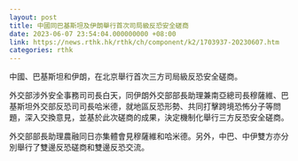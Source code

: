 ```yaml
---
layout: post
title: 中國同巴基斯坦及伊朗舉行首次司局級反恐安全磋商
date: 2023-06-07 23:54:04.000000000 +08:00
link: https://news.rthk.hk/rthk/ch/component/k2/1703937-20230607.htm
categories: rthk
---
```


中國、巴基斯坦和伊朗，在北京舉行首次三方司局級反恐安全磋商。

外交部涉外安全事務司司長白天，同伊朗外交部部長助理兼南亞總司長穆薩維、巴基斯坦外交部反恐司司長哈米德，就地區反恐形勢、共同打擊跨境恐怖分子等問題，深入交換意見，並基於此次磋商的成果，決定機制化舉行三方反恐安全磋商。

外交部部長助理農融同日亦集體會見穆薩維和哈米德。另外，中巴、中伊雙方亦分別舉行了雙邊反恐磋商和雙邊反恐交流。
